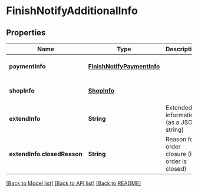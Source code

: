 # FinishNotifyAdditionalInfo
## Properties

| Name | Type | Description | Notes |
|------------ | ------------- | ------------- | -------------|
| **paymentInfo** | [**FinishNotifyPaymentInfo**](FinishNotifyPaymentInfo.md) |  | [optional] [default to null] |
| **shopInfo** | [**ShopInfo**](ShopInfo.md) |  | [optional] [default to null] |
| **extendInfo** | **String** | Extended information (as a JSON string) | [optional] [default to null] |
| **extendInfo.closedReason** | **String** | Reason for order closure (if order is closed) | [optional] [default to null] |

[[Back to Model list]](../README.md#documentation-for-models) [[Back to API list]](../README.md#documentation-for-api-endpoints) [[Back to README]](../README.md)

